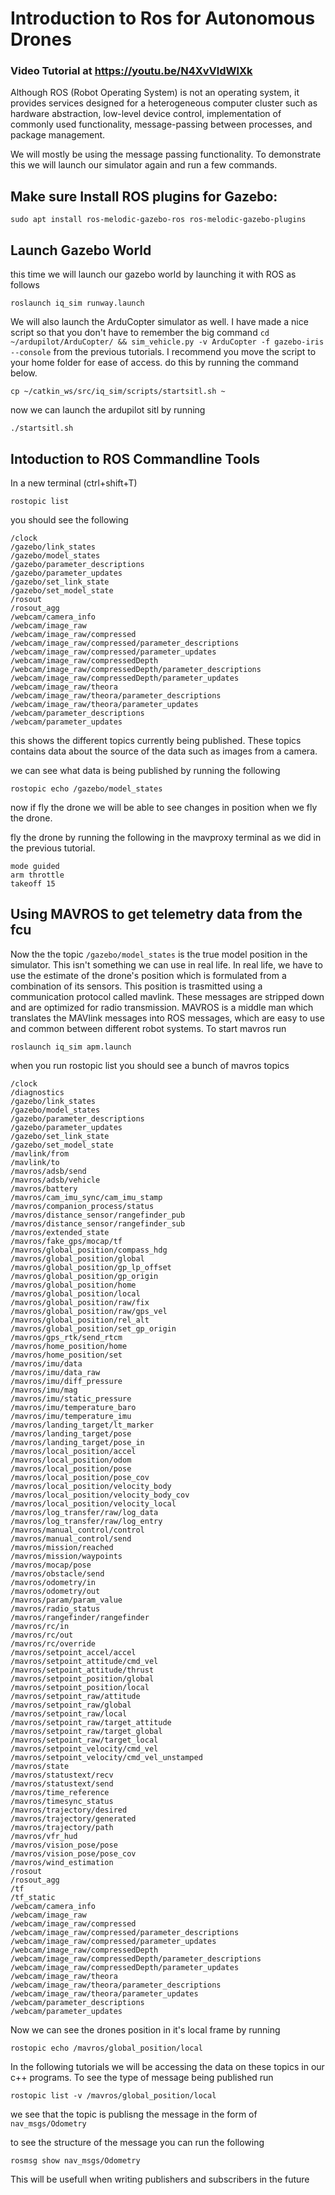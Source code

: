 # Introduction to Ros for Autonomous Drones 

### Video Tutorial at https://youtu.be/N4XvVldWlXk

Although ROS (Robot Operating System) is not an operating system, it provides services designed for a heterogeneous computer cluster such as hardware abstraction, low-level device control, implementation of commonly used functionality, message-passing between processes, and package management.

We will mostly be using the message passing functionality. To demonstrate this we will launch our simulator again and run a few commands. 

## Make sure Install ROS plugins for Gazebo:
```
sudo apt install ros-melodic-gazebo-ros ros-melodic-gazebo-plugins
```

## Launch Gazebo World 
this time we will launch our gazebo world by launching it with ROS as follows 
```
roslaunch iq_sim runway.launch
```
We will also launch the ArduCopter simulator as well. I have made a nice script so that you don't have to remember the big command `cd ~/ardupilot/ArduCopter/ && sim_vehicle.py -v ArduCopter -f gazebo-iris --console` from the previous tutorials. I recommend you move the script to your home folder for ease of access. do this by running the command below. 

```
cp ~/catkin_ws/src/iq_sim/scripts/startsitl.sh ~
```
now we can launch the ardupilot sitl by running 
```
./startsitl.sh
```

## Intoduction to ROS Commandline Tools   

In a new terminal (ctrl+shift+T)

```
rostopic list
```
you should see the following 
```
/clock
/gazebo/link_states
/gazebo/model_states
/gazebo/parameter_descriptions
/gazebo/parameter_updates
/gazebo/set_link_state
/gazebo/set_model_state
/rosout
/rosout_agg
/webcam/camera_info
/webcam/image_raw
/webcam/image_raw/compressed
/webcam/image_raw/compressed/parameter_descriptions
/webcam/image_raw/compressed/parameter_updates
/webcam/image_raw/compressedDepth
/webcam/image_raw/compressedDepth/parameter_descriptions
/webcam/image_raw/compressedDepth/parameter_updates
/webcam/image_raw/theora
/webcam/image_raw/theora/parameter_descriptions
/webcam/image_raw/theora/parameter_updates
/webcam/parameter_descriptions
/webcam/parameter_updates

```
this shows the different topics currently being published. These topics contains data about the source of the data such as images from a camera. 

we can see what data is being published by running the following 
```
rostopic echo /gazebo/model_states
```

now if fly the drone we will be able to see changes in position when we fly the drone.

fly the drone by running the following in the mavproxy terminal as we did in the previous tutorial.

```
mode guided
arm throttle
takeoff 15
```

## Using MAVROS to get telemetry data from the fcu

Now the the topic `/gazebo/model_states` is the true model position in the simulator. This isn't something we can use in real life. In real life, we have to use the estimate of the drone's position which is formulated from a combination of its sensors. This position is trasmitted using a communication protocol called mavlink. These messages are stripped down and are optimized for radio transmission. MAVROS is a middle man which translates the MAVlink messages into ROS messages, which are easy to use and common between different robot systems. To start mavros run

```
roslaunch iq_sim apm.launch
```
when you run rostopic list you should see a bunch of mavros topics 
```
/clock
/diagnostics
/gazebo/link_states
/gazebo/model_states
/gazebo/parameter_descriptions
/gazebo/parameter_updates
/gazebo/set_link_state
/gazebo/set_model_state
/mavlink/from
/mavlink/to
/mavros/adsb/send
/mavros/adsb/vehicle
/mavros/battery
/mavros/cam_imu_sync/cam_imu_stamp
/mavros/companion_process/status
/mavros/distance_sensor/rangefinder_pub
/mavros/distance_sensor/rangefinder_sub
/mavros/extended_state
/mavros/fake_gps/mocap/tf
/mavros/global_position/compass_hdg
/mavros/global_position/global
/mavros/global_position/gp_lp_offset
/mavros/global_position/gp_origin
/mavros/global_position/home
/mavros/global_position/local
/mavros/global_position/raw/fix
/mavros/global_position/raw/gps_vel
/mavros/global_position/rel_alt
/mavros/global_position/set_gp_origin
/mavros/gps_rtk/send_rtcm
/mavros/home_position/home
/mavros/home_position/set
/mavros/imu/data
/mavros/imu/data_raw
/mavros/imu/diff_pressure
/mavros/imu/mag
/mavros/imu/static_pressure
/mavros/imu/temperature_baro
/mavros/imu/temperature_imu
/mavros/landing_target/lt_marker
/mavros/landing_target/pose
/mavros/landing_target/pose_in
/mavros/local_position/accel
/mavros/local_position/odom
/mavros/local_position/pose
/mavros/local_position/pose_cov
/mavros/local_position/velocity_body
/mavros/local_position/velocity_body_cov
/mavros/local_position/velocity_local
/mavros/log_transfer/raw/log_data
/mavros/log_transfer/raw/log_entry
/mavros/manual_control/control
/mavros/manual_control/send
/mavros/mission/reached
/mavros/mission/waypoints
/mavros/mocap/pose
/mavros/obstacle/send
/mavros/odometry/in
/mavros/odometry/out
/mavros/param/param_value
/mavros/radio_status
/mavros/rangefinder/rangefinder
/mavros/rc/in
/mavros/rc/out
/mavros/rc/override
/mavros/setpoint_accel/accel
/mavros/setpoint_attitude/cmd_vel
/mavros/setpoint_attitude/thrust
/mavros/setpoint_position/global
/mavros/setpoint_position/local
/mavros/setpoint_raw/attitude
/mavros/setpoint_raw/global
/mavros/setpoint_raw/local
/mavros/setpoint_raw/target_attitude
/mavros/setpoint_raw/target_global
/mavros/setpoint_raw/target_local
/mavros/setpoint_velocity/cmd_vel
/mavros/setpoint_velocity/cmd_vel_unstamped
/mavros/state
/mavros/statustext/recv
/mavros/statustext/send
/mavros/time_reference
/mavros/timesync_status
/mavros/trajectory/desired
/mavros/trajectory/generated
/mavros/trajectory/path
/mavros/vfr_hud
/mavros/vision_pose/pose
/mavros/vision_pose/pose_cov
/mavros/wind_estimation
/rosout
/rosout_agg
/tf
/tf_static
/webcam/camera_info
/webcam/image_raw
/webcam/image_raw/compressed
/webcam/image_raw/compressed/parameter_descriptions
/webcam/image_raw/compressed/parameter_updates
/webcam/image_raw/compressedDepth
/webcam/image_raw/compressedDepth/parameter_descriptions
/webcam/image_raw/compressedDepth/parameter_updates
/webcam/image_raw/theora
/webcam/image_raw/theora/parameter_descriptions
/webcam/image_raw/theora/parameter_updates
/webcam/parameter_descriptions
/webcam/parameter_updates
```
Now we can see the drones position in it's local frame by running 

```
rostopic echo /mavros/global_position/local
```

In the following tutorials we will be accessing the data on these topics in our c++ programs. To see the type of message being published run 
```
rostopic list -v /mavros/global_position/local
```
we see that the topic is publisng the message in the form of `nav_msgs/Odometry`

to see the structure of the message you can run the following 
```
rosmsg show nav_msgs/Odometry
```
This will be usefull when writing publishers and subscribers in the future 





